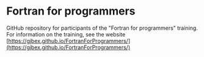 # Fortran for programmers

GitHub repository for participants of the "Fortran for programmers" training.
For information on the training, see the website
[https://gjbex.github.io/FortranForProgrammers/](https://gjbex.github.io/FortranForProgrammers/)
